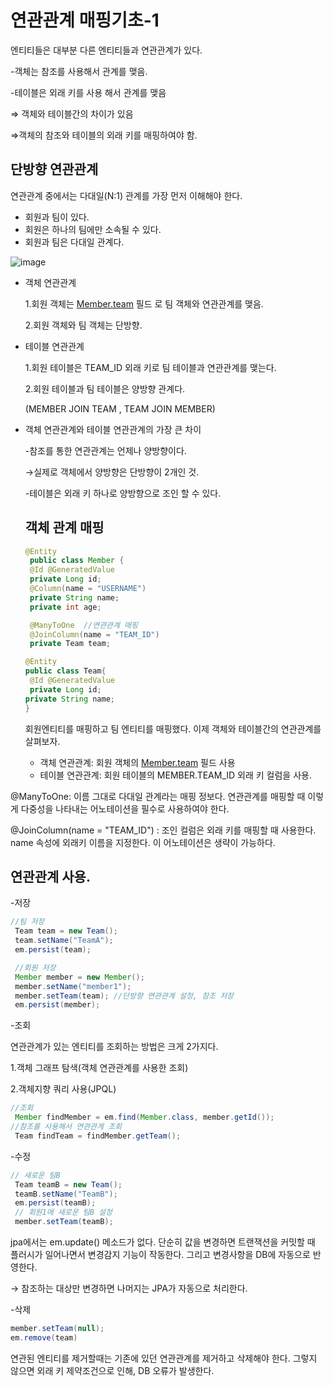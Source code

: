 # 연관관계 매핑기초-1

엔티티들은 대부분 다른 엔티티들과 연관관계가 있다.

-객체는 참조를 사용해서 관계를 맺음.

-테이블은 외래 키를 사용 해서 관계를 맺음

⇒ 객체와 테이블간의 차이가 있음

⇒객체의 참조와 테이블의 외래 키를 매핑하여야 함.

## 단방향 연관관계

연관관계 중에서는 다대일(N:1) 관계를 가장 먼저 이해해야 한다.

- 회원과 팀이 있다.
- 회원은 하나의 팀에만 소속될 수 있다.
- 회원과 팀은 다대일 관계다.

![image](https://user-images.githubusercontent.com/76509935/119223001-1204de80-bb32-11eb-9000-3d83dc925834.png)

- 객체 연관관계

    1.회원 객체는 [Member.team](http://member.team) 필드 로 팀 객체와 연관관계를 맺음.

    2.회원 객체와 팀 객체는 단방향.

- 테이블 연관관계

    1.회원 테이블은 TEAM_ID 외래 키로 팀 테이블과 연관관계를 맺는다.

    2.회원 테이블과 팀 테이블은 양방향 관계다.

    (MEMBER JOIN TEAM , TEAM JOIN MEMBER)

- 객체 연관관계와 테이블 연관관계의 가장 큰 차이

    -참조를 통한 연관관계는 언제나 양방향이다.

    →실제로 객체에서 양방향은 단방향이 2개인 것.

    -테이블은 외래 키 하나로 양방향으로 조인 할 수 있다.

    ## 객체 관계 매핑

    ```java
    @Entity
     public class Member { 
     @Id @GeneratedValue
     private Long id;
     @Column(name = "USERNAME")
     private String name;
     private int age;

     @ManyToOne  //연관관계 매핑
     @JoinColumn(name = "TEAM_ID")
     private Team team;
    ```

    ```java
    @Entity
    public class Team{
     @Id @GeneratedValue
     private Long id;
    private String name;
    }

    ```

    회원엔티티를 매핑하고 팀 엔티티를 매핑했다. 이제 객체와 테이블간의 연관관계를 살펴보자.

    - 객체 연관관계: 회원 객체의 [Member.team](http://member.team) 필드 사용
    - 테이블 연관관계: 회원 테이블의 MEMBER.TEAM_ID 외래 키 컬럼을 사용.

@ManyToOne: 이름 그대로 다대일 관계라는 매핑 정보다.  연관관계를 매핑할 때 이렇게 다중성을 나타내는 어노테이션을 필수로 사용하여야 한다.

@JoinColumn(name = "TEAM_ID") : 조인 컬럼은 외래 키를 매핑할 때 사용한다. name 속성에 외래키 이름을 지정한다. 이 어노테이션은 생략이 가능하다.

## 연관관계 사용.

-저장

```java
//팀 저장
 Team team = new Team();
 team.setName("TeamA");
 em.persist(team);

 //회원 저장
 Member member = new Member();
 member.setName("member1");
 member.setTeam(team); //단방향 연관관계 설정, 참조 저장
 em.persist(member);

```

-조회

연관관계가 있는 엔티티를 조회하는 방법은 크게 2가지다.

1.객체 그래프 탐색(객체 연관관계를 사용한 조회)

2.객체지향 쿼리 사용(JPQL)

```java
//조회
 Member findMember = em.find(Member.class, member.getId()); 
//참조를 사용해서 연관관계 조회
 Team findTeam = findMember.getTeam();
```

-수정

```java
// 새로운 팀B
 Team teamB = new Team();
 teamB.setName("TeamB");
 em.persist(teamB);
 // 회원1에 새로운 팀B 설정
 member.setTeam(teamB);
```

jpa에서는 em.update() 메소드가 없다. 단순히 값을 변경하면 트랜잭션을 커밋할 때 플러시가 일어나면서 변경감지 기능이 작동한다. 그리고 변경사항을 DB에 자동으로 반영한다.

→ 참조하는 대상만 변경하면 나머지는 JPA가 자동으로 처리한다.

-삭제

```java
member.setTeam(null);
em.remove(team)
```

연관된 엔티티를 제거할때는 기존에 있던 연관관계를 제거하고 삭제해야 한다. 그렇지 않으면 외래 키 제약조건으로 인해, DB 오류가 발생한다.
